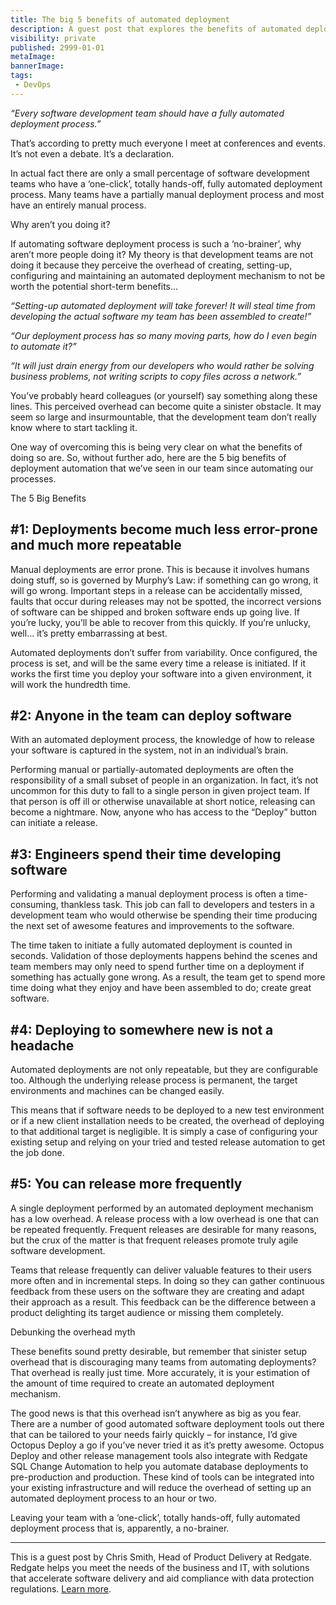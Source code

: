 ```yaml
---
title: The big 5 benefits of automated deployment
description: A guest post that explores the benefits of automated deployments.
visibility: private
published: 2999-01-01
metaImage:
bannerImage:
tags:
 - DevOps
---
```


*“Every software development team should have a fully automated deployment process.”*

That’s according to pretty much everyone I meet at conferences and events. It’s not even a debate. It’s a declaration.

In actual fact there are only a small percentage of software development teams who have a ‘one-click’, totally hands-off, fully automated deployment process. Many teams have a partially manual deployment process and most have an entirely manual process.

Why aren’t you doing it?

If automating software deployment process is such a ‘no-brainer’, why aren’t more people doing it? My theory is that development teams are not doing it because they perceive the overhead of creating, setting-up, configuring and maintaining an automated deployment mechanism to not be worth the potential short-term benefits…

*“Setting-up automated deployment will take forever! It will steal time from developing the actual software my team has been assembled to create!”*

*“Our deployment process has so many moving parts, how do I even begin to automate it?”*

*“It will just drain energy from our developers who would rather be solving business problems, not writing scripts to copy files across a network.”*

You’ve probably heard colleagues (or yourself) say something along these lines. This perceived overhead can become quite a sinister obstacle. It may seem so large and insurmountable, that the development team don’t really know where to start tackling it.

One way of overcoming this is being very clear on what the benefits of doing so are. So, without further ado, here are the 5 big benefits of deployment automation that we’ve seen in our team since automating our processes.

The 5 Big Benefits

## #1: Deployments become much less error-prone and much more repeatable
Manual deployments are error prone. This is because it involves humans doing stuff, so is governed by Murphy’s Law: if something can go wrong, it will go wrong. Important steps in a release can be accidentally missed, faults that occur during releases may not be spotted, the incorrect versions of software can be shipped and broken software ends up going live. If you’re lucky, you’ll be able to recover from this quickly. If you’re unlucky, well… it’s pretty embarrassing at best.

Automated deployments don’t suffer from variability. Once configured, the process is set, and will be the same every time a release is initiated. If it works the first time you deploy your software into a given environment, it will work the hundredth time.

## #2: Anyone in the team can deploy software
With an automated deployment process, the knowledge of how to release your software is captured in the system, not in an individual’s brain.

Performing manual or partially-automated deployments are often the responsibility of a small subset of people in an organization. In fact, it’s not uncommon for this duty to fall to a single person in given project team. If that person is off ill or otherwise unavailable at short notice, releasing can become a nightmare. Now, anyone who has access to the “Deploy” button can initiate a release.

## #3: Engineers spend their time developing software
Performing and validating a manual deployment process is often a time-consuming, thankless task. This job can fall to developers and testers in a development team who would otherwise be spending their time producing the next set of awesome features and improvements to the software.

The time taken to initiate a fully automated deployment is counted in seconds. Validation of those deployments happens behind the scenes and team members may only need to spend further time on a deployment if something has actually gone wrong. As a result, the team get to spend more time doing what they enjoy and have been assembled to do; create great software.

## #4: Deploying to somewhere new is not a headache
Automated deployments are not only repeatable, but they are configurable too. Although the underlying release process is permanent, the target environments and machines can be changed easily.

This means that if software needs to be deployed to a new test environment or if a new client installation needs to be created, the overhead of deploying to that additional target is negligible. It is simply a case of configuring your existing setup and relying on your tried and tested release automation to get the job done.

## #5: You can release more frequently

A single deployment performed by an automated deployment mechanism has a low overhead. A release process with a low overhead is one that can be repeated frequently. Frequent releases are desirable for many reasons, but the crux of the matter is that frequent releases promote truly agile software development.

Teams that release frequently can deliver valuable features to their users more often and in incremental steps. In doing so they can gather continuous feedback from these users on the software they are creating and adapt their approach as a result. This feedback can be the difference between a product delighting its target audience or missing them completely.

Debunking the overhead myth

These benefits sound pretty desirable, but remember that sinister setup overhead that is discouraging many teams from automating deployments? That overhead is really just time. More accurately, it is your estimation of the amount of time required to create an automated deployment mechanism.

The good news is that this overhead isn’t anywhere as big as you fear. There are a number of good automated software deployment tools out there that can be tailored to your needs fairly quickly – for instance, I’d give Octopus Deploy a go if you’ve never tried it as it’s pretty awesome. Octopus Deploy and other release management tools also integrate with Redgate SQL Change Automation to help you automate database deployments to pre-production and production. These kind of tools can be integrated into your existing infrastructure and will reduce the overhead of setting up an automated deployment process to an hour or two.

Leaving your team with a ‘one-click’, totally hands-off, fully automated deployment process that is, apparently, a no-brainer.

---

This is a guest post by Chris Smith, Head of Product Delivery at Redgate. Redgate helps you meet the needs of the business and IT, with solutions that accelerate software delivery and aid compliance with data protection regulations. [Learn more](https://www.red-gate.com/).
